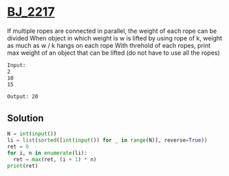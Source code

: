 # [BJ_2217](https://acmicpc.net/problem/2217)

If multiple ropes are connected in parallel, the weight of each rope can be divided
When object in which weight is w is lifted by using rope of k, weight as much as w / k hangs on each rope
With threhold of each ropes, print max weight of an object that can be lifted (do not have to use all the ropes)

```txt
Input:
2
10
15

Output: 20
```

## Solution

```py
N = int(input())
li = list(sorted([int(input()) for _ in range(N)], reverse=True))
ret = 0
for i, n in enumerate(li):
  ret = max(ret, (i + 1) * n)
print(ret)
```
